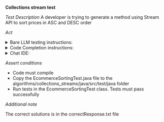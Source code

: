 **Collections stream test**

*Test Description*
A developer is trying to generate a method using Stream API to sort prices in ASC and DESC order

*Act*

<details>
<summary>Bare LLM testing instructions:</summary>

- Open the prompt.txt file
- Copy a question located in the prompt.txt file to the chat window
- Submit the question
- Open the project algorithms/collections-streams/java
- Open the EcommerceSorting class
- Change the priceSorting method to the suggested method
- Add all necessary imports

</details>

<details>
<summary>Code Completion instructions:</summary>

- Open the project algorithms/collections-streams/java in IDE
- Open the EcommerceSorting class
- Type at the end of the class:

```java
// Implemented the priceSortingUsingStreams method using Stream API 
public static Map<String, BigDecimal> priceSortingUsingStreams(Map<String, BigDecimal> products, String order) {
```

- Press ENTER
- Accept a sequence of suggestions using the TAB and ENTER keys
- Add all necessary imports
- Remove the priceSorting method
- Change the name of the priceSortingUsingStreams method to priceSorting

</details>


<details>
<summary>Chat IDE:</summary>

- Open the project algorithms/collections-streams/java
- Open the EcommerceSorting class
- Highlight the priceSorting method implementation
- Type in the chat window:

```java
Refactor the priceSorting method using the Stream API
```

- Change the priceSorting method to the suggested method
- Add all necessary imports

</details>

*Assert conditions*

- Code must compile
- Copy the EcommerceSortingTest.java file to the algorithms/collections_streams/java/src/test/java folder
- Run tests in the EcommerceSortingTest class. Tests must pass successfully

*Additional note*

The correct solutions is in the correctResponse.txt file